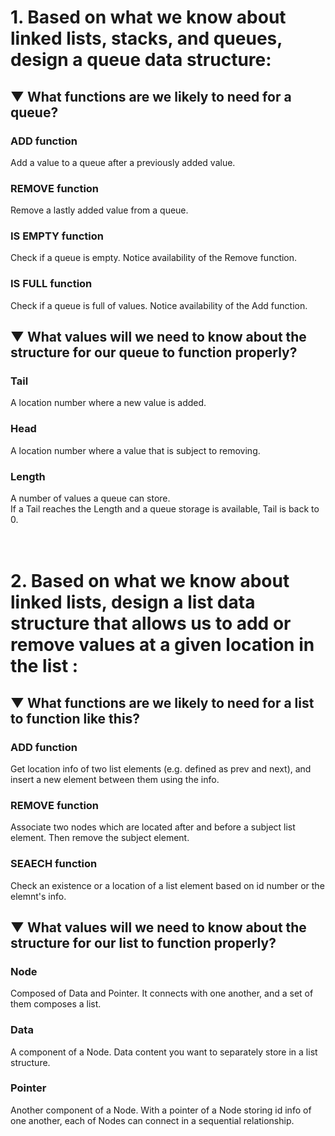 # 1. Based on what we know about linked lists, stacks, and queues, design a queue data structure:
## ▼ What functions are we likely to need for a queue?
### ADD function
Add a value to a queue after a previously added value.
### REMOVE function
Remove a lastly added value from a queue.
### IS EMPTY function
Check if a queue is empty. Notice availability of the Remove function.
### IS FULL function
Check if a queue is full of values. Notice availability of the Add function.

## ▼ What values will we need to know about the structure for our queue to function properly?
### Tail
A location number where a new value is added.
### Head
A location number where a value that is subject to removing.
### Length
A number of values a queue can store.<br>
If a Tail reaches the Length and a queue storage is available, Tail is back to 0.

# <br>2. Based on what we know about linked lists, design a list data structure that allows us to add or remove values at a given location in the list :
## ▼ What functions are we likely to need for a list to function like this?
### ADD function
Get location info of two list elements (e.g. defined as prev and next), and insert a new element between them using the info.
### REMOVE function
Associate two nodes which are located after and before a subject list element.
Then remove the subject element.
### SEAECH function
Check an existence or a location of a list element based on id number or the elemnt's info.

## ▼ What values will we need to know about the structure for our list to function properly?
### Node
 Composed of Data and Pointer. It connects with one another, and a set of them composes a list.
### Data
A component of a Node. Data content you want to separately store in a list structure.
### Pointer
Another component of a Node. With a pointer of a Node storing id info of one another, each of Nodes can connect in a sequential relationship.
